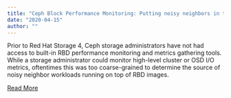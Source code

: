 ```yaml
---
title: "Ceph Block Performance Monitoring: Putting noisy neighbors in their place with RBD top and QoS"
date: "2020-04-15"
author: ""
---
```


Prior to Red Hat Storage 4, Ceph storage administrators have not had access to built-in RBD performance monitoring and metrics gathering tools. While a storage administrator could monitor high-level cluster or OSD I/O metrics, oftentimes this was too coarse-grained to determine the source of noisy neighbor workloads running on top of RBD images.

[Read More](https://www.redhat.com/en/blog/ceph-block-performance-monitoring-putting-noisy-neighbors-their-place-rbd-top-and-qos)
